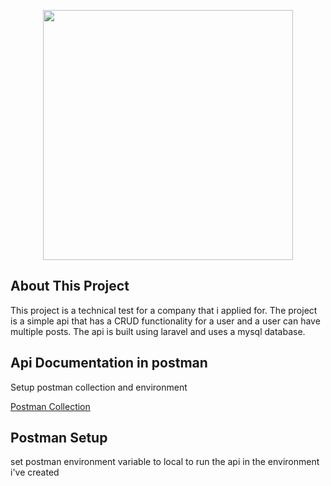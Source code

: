 <p align="center"><a href="https://laravel.com" target="_blank"><img src="https://raw.githubusercontent.com/laravel/art/master/logo-lockup/5%20SVG/2%20CMYK/1%20Full%20Color/laravel-logolockup-cmyk-red.svg" width="400"></a></p>

## About This Project

This project is a technical test for a company that i applied for. The project is a simple api that has a CRUD functionality for a user and a user can have multiple posts. The api is built using laravel and uses a mysql database.

## Api Documentation in postman

Setup postman collection and environment

[Postman Collection](https://www.postman.com/universal-crescent-423027/workspace/technical-test-fd/collection/16842792-3a15bf39-abe4-42b4-a02c-41fb6ce5dc45?action=share&creator=16842792)

## Postman Setup

set postman environment variable to local to run the api in the environment i've created
